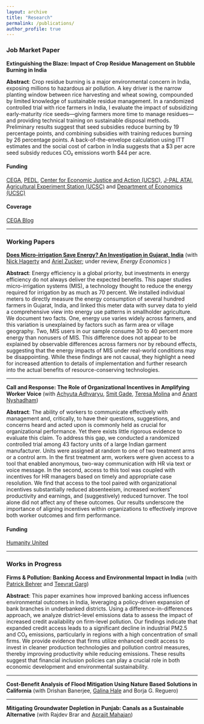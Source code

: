 ```yaml
---
layout: archive
title: "Research"
permalink: /publications/
author_profile: true
---
```


### Job Market Paper

**Extinguishing the Blaze: Impact of Crop Residue Management on Stubble Burning in India**    
  
**Abstract**: Crop residue burning is a major environmental concern in India, exposing millions to hazardous air pollution. A key driver is the narrow planting window between rice harvesting and wheat sowing, compounded by limited knowledge of sustainable residue management. In a randomized controlled trial with rice farmers in India, I evaluate the impact of subsidizing early-maturity rice seeds—giving farmers more time to manage residues—and providing technical training on sustainable disposal methods. Preliminary results suggest that seed subsidies reduce burning by 19 percentage points, and combining subsidies with training reduces burning by 26 percentage points. A back-of-the-envelope calculation using ITT estimates and the social cost of carbon in India suggests that a $3 per acre seed subsidy reduces CO₂ emissions worth $44 per acre.

#### **Funding**
[CEGA](https://cega.berkeley.edu), [PEDL](https://pedl.cepr.org), [Center for Economic Justice and Action (UCSC)](https://economicjustice.ucsc.edu), [J-PAL ATAI](https://www.povertyactionlab.org/initiative/agricultural-technology-adoption-initiative), [Agricultural Experiment Station (UCSC)](https://www.ucsc.edu/agricultural-experiment-station/) and [Department of Economics (UCSC)](https://economics.ucsc.edu)

#### **Coverage**

[CEGA Blog](https://cega.berkeley.edu/article/insights-from-the-field-exciting-new-work-from-aspiring-researchers/)

---

### Working Papers

[**Does Micro-irrigation Save Energy? An Investigation in Gujarat, India**](/files/Micro_Irrigation_Gujarat.pdf) (with [Nick Hagerty](https://www.nickhagerty.com/) and [Ariel Zucker](https://www.arielzucker.net); under review, _Energy Economics_ )

**Abstract**: Energy efficiency is a global priority, but investments in energy efficiency do not always deliver the expected benefits. This paper studies micro-irrigation systems (MIS), a technology thought to reduce the energy required for irrigation by as much as 70 percent. We installed individual meters to directly measure the energy consumption of several hundred farmers in Gujarat, India, and linked this meter data with survey data to yield a comprehensive view into energy use patterns in smallholder agriculture. We document two facts. One, energy use varies widely across farmers, and this variation is unexplained by factors such as farm area or village geography. Two, MIS users in our sample consume 30 to 40 percent more energy than nonusers of MIS. This difference does not appear to be explained by observable differences across farmers nor by rebound effects, suggesting that the energy impacts of MIS under real-world conditions may be disappointing. While these findings are not causal, they highlight a need for increased attention to details of implementation and further research into the actual benefits of resource-conserving technologies.
___


**Call and Response: The Role of Organizational Incentives in Amplifying Worker Voice**  (with [Achyuta Adhvaryu](https://www.achadhvaryu.com), [Smit Gade](https://goodbusinesslab.org/team/smit-gade-2/), [Teresa Molina](https://sites.google.com/site/teresasmolina) and [Anant Nyshadham](https://www.anantnn.com))
  
**Abstract**: The ability of workers to communicate effectively with management and, critically, to have their questions, suggestions, and concerns heard and acted upon is commonly held as crucial for organizational performance. Yet there exists little rigorous evidence to evaluate this claim. To address this gap, we conducted a randomized controlled trial among 43 factory units of a large Indian garment manufacturer. Units were assigned at random to one of two treatment arms or a control arm. In the first treatment arm, workers were given access to a tool that enabled anonymous, two-way communication with HR via text or voice message. In the second, access to this tool was coupled with incentives for HR managers based on timely and appropriate case resolution. We find that access to the tool paired with organizational incentives substantially reduced absenteeism, increased workers' productivity and earnings, and (suggestively) reduced turnover. The tool alone did not affect any of these outcomes. Our results underscore the importance of aligning incentives within organizations to effectively improve both worker outcomes and firm performance.

#### **Funding**
[Humanity United](https://humanityunited.org)

___

### Works in Progress

**Firms & Pollution: Banking Access and Environmental Impact in India**  (with [Patrick Behrer](https://www.apatrickbehrer.com) and [Teevrat Garg](https://www.teevratgarg.com))
  
**Abstract**: This paper examines how improved banking access influences environmental outcomes in India, leveraging a policy-driven expansion of bank branches in underbanked districts. Using a difference-in-differences approach, we analyze district-level emissions data to assess the impact of increased credit availability on firm-level pollution. Our findings indicate that expanded credit access leads to a significant decline in industrial PM2.5 and CO₂ emissions, particularly in regions with a high concentration of small firms. We provide evidence that firms utilize enhanced credit access to invest in cleaner production technologies and pollution control measures, thereby improving productivity while reducing emissions. These results suggest that financial inclusion policies can play a crucial role in both economic development and environmental sustainability.

---

**Cost-Benefit Analysis of Flood Mitigation Using Nature Based Solutions in California** (with Drishan Banerjee, [Galina Hale](https://sites.google.com/view/galinahale/home) and Borja G. Reguero)

___

**Mitigating Groundwater Depletion in Punjab: Canals as a Sustainable Alternative** (with Rajdev Brar and [Aprajit Mahajan](https://are.berkeley.edu/~aprajit/))
